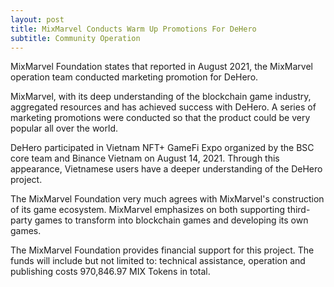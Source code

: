 ```yaml
---
layout: post
title: MixMarvel Conducts Warm Up Promotions For DeHero
subtitle: Community Operation 
---
```


MixMarvel Foundation states that reported in August 2021, the MixMarvel operation team conducted marketing promotion for DeHero. 

MixMarvel, with its deep understanding of the blockchain game industry, aggregated resources and has achieved success with DeHero.  A series of marketing promotions were conducted so that the product could be very popular all over the world. 

DeHero participated in Vietnam NFT+ GameFi  Expo organized by the BSC core team and Binance Vietnam on August 14, 2021. Through this appearance, Vietnamese users have a deeper understanding of the DeHero project.

The MixMarvel Foundation very much agrees with MixMarvel's construction of its game ecosystem. MixMarvel emphasizes on both supporting third-party games to transform into blockchain games and developing its own games. 

The MixMarvel Foundation provides financial support for this project. The funds will include but not limited to: technical assistance, operation and publishing costs 970,846.97 MIX Tokens in total. 

